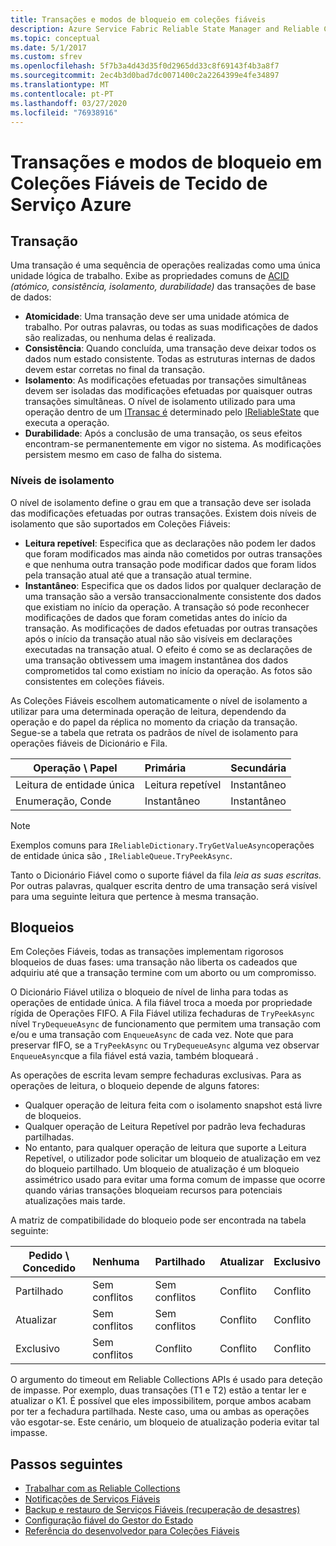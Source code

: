 ```yaml
---
title: Transações e modos de bloqueio em coleções fiáveis
description: Azure Service Fabric Reliable State Manager and Reliable Collections Transactions and Locking.
ms.topic: conceptual
ms.date: 5/1/2017
ms.custom: sfrev
ms.openlocfilehash: 5f7b3a4d43d35f0d2965dd33c8f69143f4b3a8f7
ms.sourcegitcommit: 2ec4b3d0bad7dc0071400c2a2264399e4fe34897
ms.translationtype: MT
ms.contentlocale: pt-PT
ms.lasthandoff: 03/27/2020
ms.locfileid: "76938916"
---
```

# <a name="transactions-and-lock-modes-in-azure-service-fabric-reliable-collections"></a>Transações e modos de bloqueio em Coleções Fiáveis de Tecido de Serviço Azure

## <a name="transaction"></a>Transação

Uma transação é uma sequência de operações realizadas como uma única unidade lógica de trabalho. Exibe as propriedades comuns de [ACID](https://en.wikipedia.org/wiki/ACID) *(atómico,* *consistência,* *isolamento,* *durabilidade)* das transações de base de dados:

* **Atomicidade**: Uma transação deve ser uma unidade atómica de trabalho. Por outras palavras, ou todas as suas modificações de dados são realizadas, ou nenhuma delas é realizada.
* **Consistência**: Quando concluída, uma transação deve deixar todos os dados num estado consistente. Todas as estruturas internas de dados devem estar corretas no final da transação.
* **Isolamento**: As modificações efetuadas por transações simultâneas devem ser isoladas das modificações efetuadas por quaisquer outras transações simultâneas. O nível de isolamento utilizado para uma operação dentro de um [ITransac é](https://docs.microsoft.com/dotnet/api/microsoft.servicefabric.data.itransaction?view=azure-dotnet) determinado pelo [IReliableState](https://docs.microsoft.com/dotnet/api/microsoft.servicefabric.data.ireliablestate?view=azure-dotnet) que executa a operação.
* **Durabilidade**: Após a conclusão de uma transação, os seus efeitos encontram-se permanentemente em vigor no sistema. As modificações persistem mesmo em caso de falha do sistema.

### <a name="isolation-levels"></a>Níveis de isolamento

O nível de isolamento define o grau em que a transação deve ser isolada das modificações efetuadas por outras transações.
Existem dois níveis de isolamento que são suportados em Coleções Fiáveis:

* **Leitura repetível**: Especifica que as declarações não podem ler dados que foram modificados mas ainda não cometidos por outras transações e que nenhuma outra transação pode modificar dados que foram lidos pela transação atual até que a transação atual termine.
* **Instantâneo**: Especifica que os dados lidos por qualquer declaração de uma transação são a versão transaccionalmente consistente dos dados que existiam no início da operação.
  A transação só pode reconhecer modificações de dados que foram cometidas antes do início da transação.
  As modificações de dados efetuadas por outras transações após o início da transação atual não são visíveis em declarações executadas na transação atual.
  O efeito é como se as declarações de uma transação obtivessem uma imagem instantânea dos dados comprometidos tal como existiam no início da operação.
  As fotos são consistentes em coleções fiáveis.

As Coleções Fiáveis escolhem automaticamente o nível de isolamento a utilizar para uma determinada operação de leitura, dependendo da operação e do papel da réplica no momento da criação da transação.
Segue-se a tabela que retrata os padrãos de nível de isolamento para operações fiáveis de Dicionário e Fila.

| Operação \ Papel | Primária | Secundária |
| --- |:--- |:--- |
| Leitura de entidade única |Leitura repetível |Instantâneo |
| Enumeração, Conde |Instantâneo |Instantâneo |

> [!NOTE]
> Exemplos comuns para `IReliableDictionary.TryGetValueAsync`operações de entidade única são , `IReliableQueue.TryPeekAsync`.
> 

Tanto o Dicionário Fiável como o suporte fiável da fila *leia as suas escritas.*
Por outras palavras, qualquer escrita dentro de uma transação será visível para uma seguinte leitura que pertence à mesma transação.

## <a name="locks"></a>Bloqueios

Em Coleções Fiáveis, todas as transações implementam rigorosos bloqueios de duas fases: uma transação não liberta os cadeados que adquiriu até que a transação termine com um aborto ou um compromisso.

O Dicionário Fiável utiliza o bloqueio de nível de linha para todas as operações de entidade única.
A fila fiável troca a moeda por propriedade rígida de Operações FIFO.
A Fila Fiável utiliza fechaduras de `TryPeekAsync` nível `TryDequeueAsync` de funcionamento que permitem uma transação com e/ou e uma transação com `EnqueueAsync` de cada vez.
Note que para preservar fIFO, se a `TryPeekAsync` ou `TryDequeueAsync` alguma vez observar `EnqueueAsync`que a fila fiável está vazia, também bloqueará .

As operações de escrita levam sempre fechaduras exclusivas.
Para as operações de leitura, o bloqueio depende de alguns fatores:

- Qualquer operação de leitura feita com o isolamento snapshot está livre de bloqueios.
- Qualquer operação de Leitura Repetível por padrão leva fechaduras partilhadas.
- No entanto, para qualquer operação de leitura que suporte a Leitura Repetível, o utilizador pode solicitar um bloqueio de atualização em vez do bloqueio partilhado.
Um bloqueio de atualização é um bloqueio assimétrico usado para evitar uma forma comum de impasse que ocorre quando várias transações bloqueiam recursos para potenciais atualizações mais tarde.

A matriz de compatibilidade do bloqueio pode ser encontrada na tabela seguinte:

| Pedido \ Concedido | Nenhuma | Partilhado | Atualizar | Exclusivo |
| --- |:--- |:--- |:--- |:--- |
| Partilhado |Sem conflitos |Sem conflitos |Conflito |Conflito |
| Atualizar |Sem conflitos |Sem conflitos |Conflito |Conflito |
| Exclusivo |Sem conflitos |Conflito |Conflito |Conflito |

O argumento do timeout em Reliable Collections APIs é usado para deteção de impasse.
Por exemplo, duas transações (T1 e T2) estão a tentar ler e atualizar o K1.
É possível que eles impossibilitem, porque ambos acabam por ter a fechadura partilhada.
Neste caso, uma ou ambas as operações vão esgotar-se. Este cenário, um bloqueio de atualização poderia evitar tal impasse.

## <a name="next-steps"></a>Passos seguintes

* [Trabalhar com as Reliable Collections](service-fabric-work-with-reliable-collections.md)
* [Notificações de Serviços Fiáveis](service-fabric-reliable-services-notifications.md)
* [Backup e restauro de Serviços Fiáveis (recuperação de desastres)](service-fabric-reliable-services-backup-restore.md)
* [Configuração fiável do Gestor do Estado](service-fabric-reliable-services-configuration.md)
* [Referência do desenvolvedor para Coleções Fiáveis](https://msdn.microsoft.com/library/azure/microsoft.servicefabric.data.collections.aspx)
